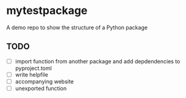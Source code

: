 # mytestpackage

A demo repo to show the structure of a Python package

## TODO

- [ ] import function from another package and add depdendencies to pyproject.toml
- [ ] write helpfile
- [ ] accompanying website
- [ ] unexported function
